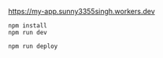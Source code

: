   https://my-app.sunny3355singh.workers.dev

```
npm install
npm run dev
```

```
npm run deploy
```
